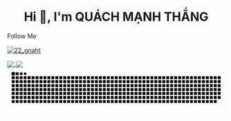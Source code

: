 <h1 align="center">Hi 👋, I'm QUÁCH MẠNH THẮNG</h1>




<p align="left">
<p>Follow Me</p>
<a href="https://codeforces.com/profile/22_gnaht" target="blank"><img align="center" src="https://raw.githubusercontent.com/rahuldkjain/github-profile-readme-generator/master/src/images/icons/Social/codeforces.svg" alt="22_gnaht" height="30" width="40" /></a>
</p>


<a href="https://github.com/qmthang22/github-readme-stats">
  <img height=150 align="center" src="https://github-readme-stats.vercel.app/api?username=qmthang22&theme=radical" />
</a>
<a href="https://github.com/qmthang22/convoychat">
  <img height=150 align="center" src="https://github-readme-stats.vercel.app/api/top-langs?username=qmthang22&layout=compact&langs_count=8&card_width=320&theme=radical" />
</a>

<div align="center">
  <img alt="snake eating my contributions" src="https://raw.githubusercontent.com/salesp07/salesp07/output/github-contribution-grid-snake.svg" />
</div>
